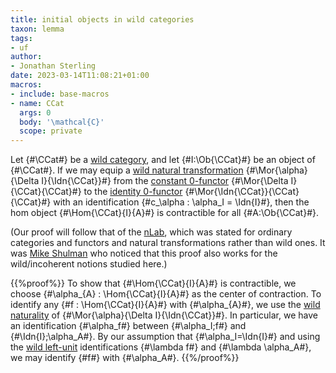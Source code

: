 ```yaml
---
title: initial objects in wild categories
taxon: lemma
tags:
- uf
author:
- Jonathan Sterling
date: 2023-03-14T11:08:21+01:00
macros:
- include: base-macros
- name: CCat
  args: 0
  body: '\mathcal{C}'
  scope: private
---
```


Let {#\CCat#} be a [wild category](jms-0037), and let {#I:\Ob{\CCat}#} be an object of {#\CCat#}. If we may equip a [wild natural transformation](jms-0039) {#\Mor{\alpha}{\Delta I}{\Idn{\CCat}}#} from the [constant 0-functor](jms-003D) {#\Mor{\Delta I}{\CCat}{\CCat}#} to the [identity 0-functor](jms-003C) {#\Mor{\Idn{\CCat}}{\CCat}{\CCat}#} with an identification {#c_\alpha : \alpha_I = \Idn{I}#}, then the hom object {#\Hom{\CCat}{I}{A}#} is contractible for all {#A:\Ob{\CCat}#}. 

(Our proof will follow that of the [nLab](https://ncatlab.org/nlab/show/initial+object#cone), which was stated for ordinary categories and functors and natural transformations rather than wild ones. It was [Mike Shulman](https://homotopytypetheory.org/2018/11/26/impredicative-encodings-part-3/) who noticed that this proof also works for the wild/incoherent notions studied here.)

{{%proof%}}
To show that {#\Hom{\CCat}{I}{A}#} is contractible, we choose {#\alpha_{A} : \Hom{\CCat}{I}{A}#} as the center of contraction. To identify any {#f : \Hom{\CCat}{I}{A}#} with {#\alpha_{A}#}, we use the [wild naturality](jms-0039) of {#\Mor{\alpha}{\Delta I}{\Idn{\CCat}}#}. In particular, we have an identification {#\alpha_f#} between {#\alpha_I;f#} and {#\Idn{I};\alpha_A#}. By our assumption that {#\alpha_I=\Idn{I}#} and using the [wild left-unit](jms-0037) identifications {#\lambda f#} and {#\lambda \alpha_A#}, we may identify {#f#} with {#\alpha_A#}.
{{%/proof%}}